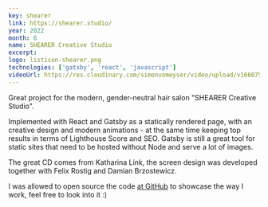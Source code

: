 ```yaml
---
key: shearer
link: https://shearer.studio/
year: 2022
month: 6
name: SHEARER Creative Studio
excerpt:
logo: listicon-shearer.png
technologies: ['gatsby', 'react', 'javascript']
videoUrl: https://res.cloudinary.com/simonvomeyser/video/upload/v1660753834/videos-simonvomeyser.de/shearer.mp4
---
```


Great project for the modern, gender-neutral hair salon "SHEARER Creative Studio".

Implemented with React and Gatsby as a statically rendered page, with an creative design and modern animations - at the same time keeping top results in terms of Lighthouse Score and SEO. Gatsby is still a great tool for static sites that need to be hosted without Node and serve a lot of images.

The great CD comes from Katharina Link, the screen design was developed together with Felix Rostig and Damian Brzostewicz.

I was allowed to open source the code <a href="https://github.com/simonvomeyser/shearer-creative-studio" target="_blank" rel="noopener noreferrer">at GitHub</a> to showcase the way I work, feel free to look into it :)